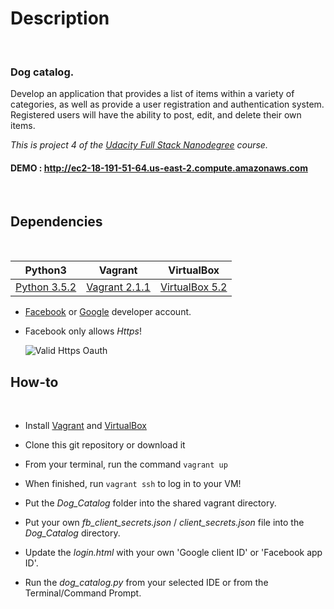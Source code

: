
# Description

&nbsp;

### Dog catalog.

Develop an application that provides a list of items within a variety of categories, as well as provide a user registration and authentication system. Registered users will have the ability to post, edit, and delete their own items.

*This is project 4 of the [Udacity Full Stack Nanodegree](https://www.udacity.com/course/full-stack-web-developer-nanodegree--nd004) course.*


#### DEMO : http://ec2-18-191-51-64.us-east-2.compute.amazonaws.com

&nbsp;


## Dependencies

&nbsp;

| Python3 | Vagrant | VirtualBox |
|:------------:|:------------:|:------------:|
| [Python 3.5.2](https://www.python.org/downloads/) | [Vagrant 2.1.1](https://www.vagrantup.com/) | [VirtualBox 5.2](https://www.virtualbox.org/) |


- [Facebook](https://developers.facebook.com/docs/facebook-login) or [Google](https://console.developers.google.com/) developer account.

- Facebook only allows *Https*!

	![Valid Https Oauth](https://ibin.co/w400/47cOI1omaPTW.png)
&nbsp;

## How-to

&nbsp;


- Install [Vagrant](https://www.vagrantup.com/) and [VirtualBox](https://www.virtualbox.org/)<br>

- Clone this git repository or download it

- From your terminal, run the command `vagrant up`

- When finished, run `vagrant ssh` to log in to your VM!

- Put the *Dog_Catalog* folder into the shared vagrant directory.

- Put your own *fb_client_secrets.json* / *client_secrets.json* file into the *Dog_Catalog* directory.

- Update the *login.html* with your own 'Google client ID' or 'Facebook app ID'.

- Run the *dog_catalog.py* from your selected IDE or from the Terminal/Command Prompt.

&nbsp;
